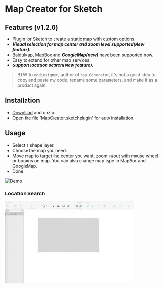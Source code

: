 # Map Creator for Sketch

## Features (v1.2.0)

- Plugin for Sketch to create a static map with custom options.
- ***Visual selection for map center and zoom level supported(New feature).***
- BaiduMap, MapBox and ***GoogleMap(new)*** have been supported now.
- Easy to extend for other map services.
- ***Support location search(New feature).***

>BTW, to `eddiesigner`, author of `Map Generator`, it's not a good idea to copy and paste my code, rename some parameters, and make it as a product again.

## Installation

- [Download](https://codeload.github.com/terence55/sketch-map-creator/zip/1.2.0) and unzip.
- Open the file 'MapCreator.sketchplugin' for auto installation.
    
## Usage

- Select a shape layer.
- Choose the map you need.
- Move map to target the center you want, zoom in/out with mouse wheel or buttons on map. You can also change map type in MapBox and GoogleMap.
- Done.

![Demo](/usage.gif?raw=true "Map Creator for Sketch Demo")

### Location Search

![LocationSearch](/search.gif?raw=true "LocationSearch Demo")
